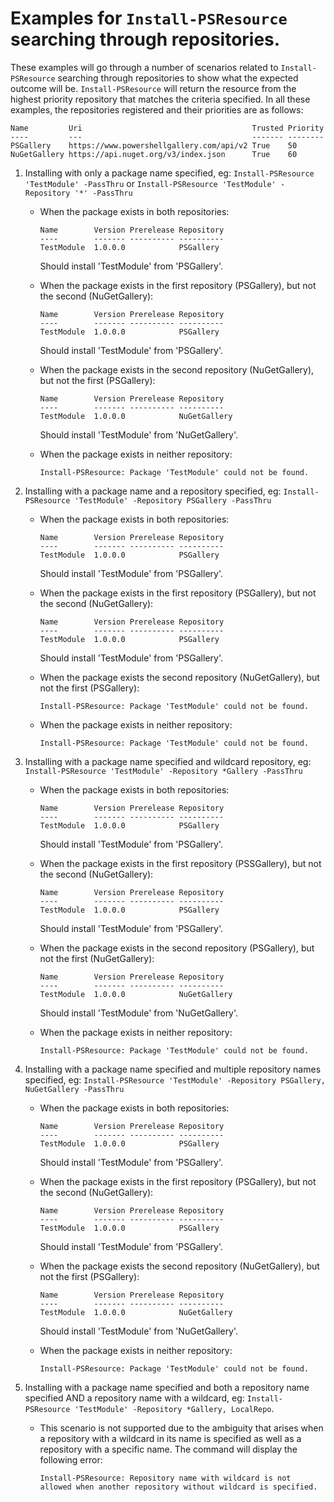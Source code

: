 
# Examples for `Install-PSResource` searching through repositories.

These examples will go through a number of scenarios related to `Install-PSResource` searching through repositories to show what the expected outcome will be. `Install-PSResource` will return the resource from the highest priority repository that matches the criteria specified.
In all these examples, the repositories registered and their priorities are as follows:

```
Name         Uri                                      Trusted Priority
----         ---                                      ------- --------
PSGallery    https://www.powershellgallery.com/api/v2 True    50
NuGetGallery https://api.nuget.org/v3/index.json      True    60
```

1) Installing with only a package name specified, eg: `Install-PSResource 'TestModule' -PassThru` or `Install-PSResource 'TestModule' -Repository '*' -PassThru`
    * When the package exists in both repositories:
        ```
        Name        Version Prerelease Repository
        ----        ------- ---------- ----------
        TestModule  1.0.0.0            PSGallery 
        ```
       Should install 'TestModule' from 'PSGallery'.
       
    * When the package exists in the first repository (PSGallery), but not the second (NuGetGallery):
        ```
        Name        Version Prerelease Repository
        ----        ------- ---------- ----------
        TestModule  1.0.0.0            PSGallery 
        ```
        Should install 'TestModule' from 'PSGallery'.

    * When the package exists in the second repository (NuGetGallery), but not the first (PSGallery):
        ```
        Name        Version Prerelease Repository
        ----        ------- ---------- ----------
        TestModule  1.0.0.0            NuGetGallery 
        ```
        Should install 'TestModule' from 'NuGetGallery'.

    * When the package exists in neither repository:
        ```
        Install-PSResource: Package 'TestModule' could not be found.
        ```
2) Installing with a package name and a repository specified, eg: `Install-PSResource 'TestModule' -Repository PSGallery -PassThru`

    * When the package exists in both repositories:
        ```
        Name        Version Prerelease Repository
        ----        ------- ---------- ----------
        TestModule  1.0.0.0            PSGallery 
        ```
        Should install 'TestModule' from 'PSGallery'.

    * When the package exists in the first repository (PSGallery), but not the second (NuGetGallery):
        ```
        Name        Version Prerelease Repository
        ----        ------- ---------- ----------
        TestModule  1.0.0.0            PSGallery 
        ```
        Should install 'TestModule' from 'PSGallery'.
        
    * When the package exists the second repository (NuGetGallery), but not the first (PSGallery):
        ```
        Install-PSResource: Package 'TestModule' could not be found.
        ```
    * When the package exists in neither repository:
        ```
        Install-PSResource: Package 'TestModule' could not be found.
        ```
        
3) Installing with a package name specified and wildcard repository, eg: `Install-PSResource 'TestModule' -Repository *Gallery -PassThru`
    * When the package exists in both repositories:
        ```
        Name        Version Prerelease Repository
        ----        ------- ---------- ----------
        TestModule  1.0.0.0            PSGallery 
        ```
        Should install 'TestModule' from 'PSGallery'.
        
    * When the package exists in the first repository (PSSGallery), but not the second (NuGetGallery):
        ```
        Name        Version Prerelease Repository
        ----        ------- ---------- ----------
        TestModule  1.0.0.0            PSGallery 
        ```
        Should install 'TestModule' from 'PSGallery'.
        
    * When the package exists in the second repository (PSGallery), but not the first (NuGetGallery):
        ```
        Name        Version Prerelease Repository
        ----        ------- ---------- ----------
        TestModule  1.0.0.0            NuGetGallery 
        ```
        Should install 'TestModule' from 'NuGetGallery'.
        
    * When the package exists in neither repository:
        ```
        Install-PSResource: Package 'TestModule' could not be found.
        ```
        
4) Installing with a package name specified and multiple repository names specified, eg: `Install-PSResource 'TestModule' -Repository PSGallery, NuGetGallery -PassThru`

    * When the package exists in both repositories:
        ```
        Name        Version Prerelease Repository
        ----        ------- ---------- ----------
        TestModule  1.0.0.0            PSGallery 
        ```
        Should install 'TestModule' from 'PSGallery'.
        
    * When the package exists in the first repository (PSGallery), but not the second (NuGetGallery):
        ```
        Name        Version Prerelease Repository
        ----        ------- ---------- ----------
        TestModule  1.0.0.0            PSGallery 
        ```
        Should install 'TestModule' from 'PSGallery'.
        
    * When the package exists the second repository (NuGetGallery), but not the first (PSGallery):
        ```
        Name        Version Prerelease Repository
        ----        ------- ---------- ----------
        TestModule  1.0.0.0            NuGetGallery 
        ```
        Should install 'TestModule' from 'NuGetGallery'.
        
    * When the package exists in neither repository:
        ```
        Install-PSResource: Package 'TestModule' could not be found.
        ```
        
5) Installing with a package name specified and both a repository name specified AND a repository name with a wildcard, eg: `Install-PSResource 'TestModule' -Repository *Gallery, LocalRepo`.
    * This scenario is not supported due to the ambiguity that arises when a repository with a wildcard in its name is specified as well as a repository with a specific name. The command will display the following error:
        ```
        Install-PSResource: Repository name with wildcard is not allowed when another repository without wildcard is specified.
        ```
